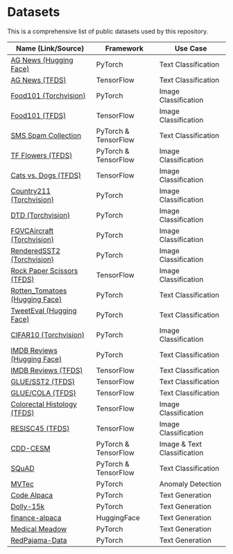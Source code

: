 # Datasets

This is a comprehensive list of public datasets used by this repository.

| Name (Link/Source) | Framework | Use Case |
|--------------------| --------- | -------- |
| [AG News (Hugging Face)](https://huggingface.co/datasets/ag_news) | PyTorch | Text Classification |
| [AG News (TFDS)](https://www.tensorflow.org/datasets/catalog/ag_news_subset) | TensorFlow | Text Classification |
| [Food101 (Torchvision)](https://pytorch.org/vision/stable/generated/torchvision.datasets.Food101.html#torchvision.datasets.Food101) | PyTorch | Image Classification |
| [Food101 (TFDS)](https://www.tensorflow.org/datasets/catalog/food101) | TensorFlow | Image Classification |
| [SMS Spam Collection](https://archive.ics.uci.edu/dataset/228/sms+spam+collection) | PyTorch & TensorFlow | Text Classification |
| [TF Flowers (TFDS)](https://www.tensorflow.org/datasets/catalog/tf_flowers) |  PyTorch & TensorFlow | Image Classification |
| [Cats vs. Dogs (TFDS)](https://www.tensorflow.org/datasets/catalog/cats_vs_dogs) |  TensorFlow | Image Classification |
| [Country211 (Torchvision)](https://pytorch.org/vision/stable/generated/torchvision.datasets.Country211.html#torchvision.datasets.Country211) | PyTorch | Image Classification |
| [DTD (Torchvision)](https://pytorch.org/vision/stable/generated/torchvision.datasets.DTD.html#torchvision.datasets.DTD) | PyTorch | Image Classification |
| [FGVCAircraft (Torchvision)](https://pytorch.org/vision/stable/generated/torchvision.datasets.FGVCAircraft.html#torchvision.datasets.FGVCAircraft) | PyTorch | Image Classification |
| [RenderedSST2 (Torchvision)](https://pytorch.org/vision/stable/generated/torchvision.datasets.RenderedSST2.html#torchvision.datasets.RenderedSST2) | PyTorch | Image Classification |
| [Rock Paper Scissors (TFDS)](https://www.tensorflow.org/datasets/catalog/rock_paper_scissors) |  TensorFlow | Image Classification |
| [Rotten_Tomatoes (Hugging Face)](https://huggingface.co/datasets/rotten_tomatoes) | PyTorch | Text Classification |
| [TweetEval (Hugging Face)](https://huggingface.co/datasets/tweet_eval) | PyTorch | Text Classification |
| [CIFAR10 (Torchvision)](https://pytorch.org/vision/stable/generated/torchvision.datasets.CIFAR10.html#torchvision.datasets.CIFAR10) |  PyTorch | Image Classification |
| [IMDB Reviews (Hugging Face)](https://huggingface.co/datasets/imdb) | PyTorch | Text Classification |
| [IMDB Reviews (TFDS)](https://www.tensorflow.org/datasets/catalog/imdb_reviews) | TensorFlow | Text Classification |
| [GLUE/SST2 (TFDS)](https://www.tensorflow.org/datasets/catalog/glue#gluesst2) |  TensorFlow | Text Classification |
| [GLUE/COLA (TFDS)](https://www.tensorflow.org/datasets/catalog/glue#gluecola_default_config) |  TensorFlow | Text Classification |
| [Colorectal Histology (TFDS)](https://www.tensorflow.org/datasets/catalog/colorectal_histology) |  TensorFlow | Image Classification |
| [RESISC45 (TFDS)](https://www.tensorflow.org/datasets/catalog/resisc45) |  TensorFlow | Image Classification |
| [CDD-CESM](https://wiki.cancerimagingarchive.net/pages/viewpage.action?pageId=109379611) |  PyTorch & TensorFlow | Image & Text Classification |
| [SQuAD](https://rajpurkar.github.io/SQuAD-explorer/) |  PyTorch & TensorFlow | Text Classification |
| [MVTec](https://www.mvtec.com/company/research/datasets/mvtec-ad) |  PyTorch | Anomaly Detection |
| [Code Alpaca](https://github.com/sahil280114/codealpaca) |  PyTorch | Text Generation |
| [Dolly-15k](https://huggingface.co/datasets/databricks/databricks-dolly-15k) |  PyTorch | Text Generation |
| [finance-alpaca](https://huggingface.co/datasets/gbharti/finance-alpaca) |  HuggingFace | Text Generation |
| [Medical Meadow](https://github.com/kbressem/medAlpaca) | PyTorch | Text Generation |
| [RedPajama-Data](https://github.com/togethercomputer/RedPajama-Data) |  PyTorch | Text Generation |
